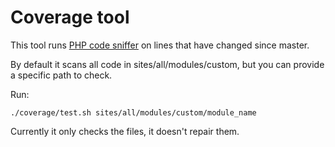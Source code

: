 # Coverage tool

This tool runs [PHP code sniffer](https://github.com/squizlabs/PHP_CodeSniffer) on lines that have changed since master.

By default it scans all code in sites/all/modules/custom, but you can provide a specific path to check.

Run:

`./coverage/test.sh sites/all/modules/custom/module_name`

Currently it only checks the files, it doesn't repair them.
